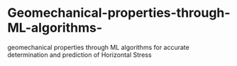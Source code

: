 # Geomechanical-properties-through-ML-algorithms-
geomechanical properties through ML algorithms for accurate determination and prediction of Horizontal Stress
